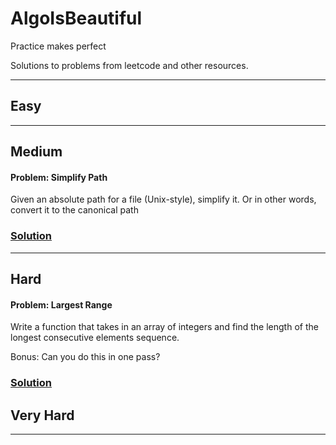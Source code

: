 # AlgoIsBeautiful

Practice makes perfect

Solutions to problems from leetcode and other resources.

---

## Easy

---

## Medium

#### Problem: Simplify Path

Given an absolute path for a file (Unix-style), simplify it. Or in other words, convert it to the canonical path

### [Solution](Medium/simplifyPath.py)

---

## Hard

#### Problem: Largest Range

Write a function that takes in an array of integers and find the length of the longest consecutive elements sequence.

Bonus: Can you do this in one pass?

### [Solution](Hard/largestRange.py)

## Very Hard

---
